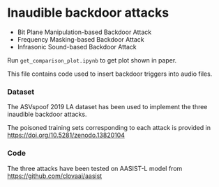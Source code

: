 # Inaudible backdoor attacks

- Bit Plane Manipulation-based Backdoor Attack
- Frequency Masking-based Backdoor Attack
- Infrasonic Sound-based Backdoor Attack


Run `get_comparison_plot.ipynb` to get plot shown in paper.

This file contains code used to insert backdoor triggers into audio files.


### Dataset 

The ASVspoof 2019 LA dataset has been used to implement the three inaudible backdoor attacks.

The poisoned training sets corresponding to each attack is provided in https://doi.org/10.5281/zenodo.13820104


### Code

The three attacks have been tested on AASIST-L model from https://github.com/clovaai/aasist




